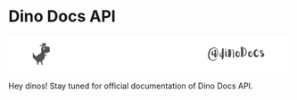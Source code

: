 # Dino Docs API

![alt text](<./assets/dinodocs_cover.png>)

Hey dinos! Stay tuned for official documentation of Dino Docs API.

